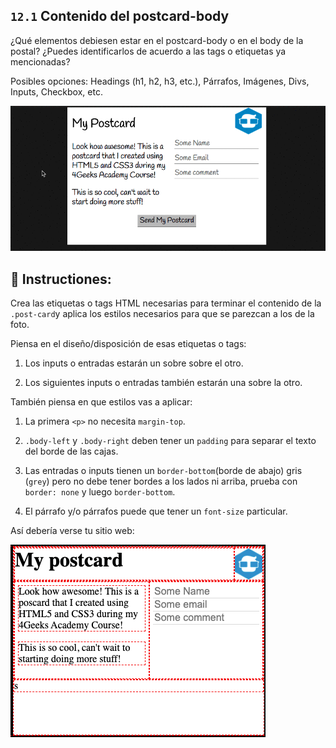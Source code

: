 ## `12.1` Contenido del postcard-body 

¿Qué elementos debiesen estar en el postcard-body o en el body de la postal? ¿Puedes identificarlos de acuerdo a las tags o etiquetas ya mencionadas?

Posibles opciones: Headings (h1, h2, h3, etc.), Párrafos, Imágenes, Divs, Inputs, Checkbox, etc.

![Postcard body content](../../assets/12.1-body-content.gif)

## 📝 Instructiones:

Crea las etiquetas o tags HTML necesarias para terminar el contenido  de la `.post-card`y aplica los estilos necesarios para que se parezcan a los de la foto.

Piensa en el diseño/disposición de esas etiquetas o tags:

1. Los inputs o entradas estarán un sobre sobre el otro.

2. Los siguientes inputs o entradas también estarán una sobre la otro. 

También piensa en que estilos vas a aplicar:

1. La primera `<p>` no necesita  `margin-top`.

2. `.body-left` y `.body-right` deben tener un `padding` para separar el texto del borde de las cajas. 

3. Las entradas o inputs tienen un `border-bottom`(borde de abajo) gris (`grey`) pero no debe tener bordes a los lados ni arriba, prueba con `border: none` y luego `border-bottom`.

4. El párrafo y/o párrafos puede que tener un `font-size` particular.

Así debería verse tu sitio web:

![Postcard body content](../../assets/12.1.png)
